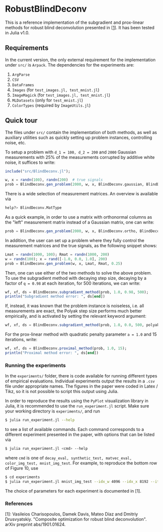# RobustBlindDeconv
This is a reference implementation of the subgradient and prox-linear methods
for robust blind deconvolution presented in \[[1](https://arxiv.org/abs/1901.01624)\].
It has been tested in Julia v1.0.

## Requirements

In the current version, the only external requirement for the implementation
under `src/` is `Arpack`. The dependencies for the experiments are:

1. `ArgParse`
2. `CSV`
3. `DataFrames`
4. `Images`  (for `test_images.jl, test_mnist.jl`)
5. `ImageMagick`  (for `test_images.jl, test_mnist.jl`)
6. `MLDatasets`  (only for `test_mnist.jl`)
7. `ColorTypes`  (required by `ImageUtils.jl`)

## Quick tour

The files under `src/` contain the implementation of both methods, as well as
auxiliary utilities such as quickly setting up problem instances, controlling
noise, etc.

To setup a problem with `d_1 = 100, d_2 = 200` and `2000` Gaussian measurements
with 25% of the measurements corrupted by additive white noise, it suffices to
write:

```julia
include("src/BlindDeconv.jl");

w, x = randn(100), randn(200)  # true signals
prob = BlindDeconv.gen_problem(2000, w, x, BlindDeconv.gaussian, BlindDeconv.gaussian, 0.25);
```

There is a wide selection of measurement matrices. An overview is available via

```julia
help?> BlindDeconv.MatType
```

As a quick example, in order to use a matrix with orthonormal columns as the
"left" measurement matrix instead of a Gaussian matrix, one can write:

```julia
prob = BlindDeconv.gen_problem(2000, w, x, BlindDeconv.ortho, BlindDeconv.gaussian, 0.25);
```

In addition, the user can set up a problem where they fully control the
measurement matrices and the true signals, as the following snippet shows:

```julia
Lmat = randn(1000, 100); Rmat = randn(1000, 200)
w = randn(100); x = rand([-1.0, 0.0, 1.0], 200)
prob = BlindDeconv.gen_problem(w, x, Lmat, Rmat, 0.25)
```

Then, one can use either of the two methods to solve the above problem. To use
the subgradient method with decaying step size, decaying by a factor of `q = 0.98`
at each iteration, for 500 iterations, we can write:

```julia
wf, xf, ds = BlindDeconv.subgradient_method(prob, 1.0, 0.98, 500);
println("Subgradient method error: ", ds[end])
```

If, instead, it was known that the problem instance is noiseless, i.e. all
measurements are exact, the Polyak step size performs much better empirically,
and is activated by setting the relevant keyword argument:

```julia
wf, xf, ds = BlindDeconv.subgradient_method(prob, 1.0, 0.0, 500, polyak_step=true)
```

For the prox-linear method with quadratic penalty parameter `a = 1.0` and 15
iterations, write:

```julia
wf, xf, ds = BlindDeconv.proximal_method(prob, 1.0, 15);
println("Proximal method error: ", ds[end])
```

### Running the experiments
In the `experiments/` folder, there is code available for running different
types of empirical evaluations. Individual experiments output the results
in a `.csv` file under appropriate names. The figures in the paper were coded
in Latex / Tikz, so it is not possible to script this output using Julia.

In order to reproduce the results using the `PyPlot` visualization library in
Julia, it is recommended to use the `run_experiment.jl` script. Make sure your
working directory is `experiments/`, and run

```bash
$ julia run_experiment.jl --help
```

to see a list of available commands. Each command corresponds to a different
experiment presented in the paper, with options that can be listed via

```bash
$ julia run_experiment.jl <cmd> --help
```

where `cmd` is one of `decay_eval, synthetic_test, matvec_eval, color_img_test,
mnist_img_test`. For example, to reproduce the bottom row of Figure 10, use

```bash
$ cd experiments
$ julia run_experiment.jl mnist_img_test --idx_w 4096 --idx_x 8192 --iters 800
```

The choice of parameters for each experiment is documented in \[1\].

### References

\[1\]: Vasileios Charisopoulos, Damek Davis, Mateo Díaz and Dmitriy Drusvyatskiy. "Composite optimization for robust blind deconvolution". arXiv preprint abs/1901.01624.
